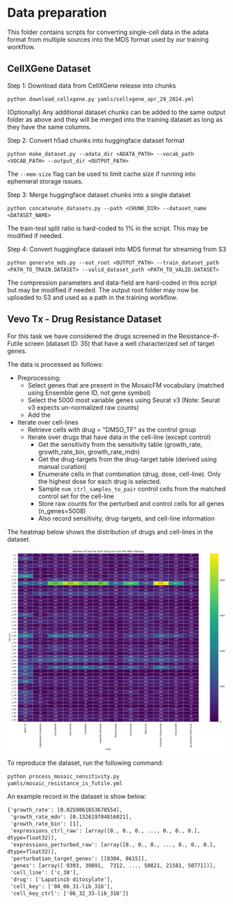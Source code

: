 # Data preparation

This folder contains scripts for converting single-cell 
data in the adata format from multiple sources into the MDS format used by our training workflow.

## CellXGene Dataset

Step 1: Download data from CellXGene release into chunks
```shell
python download_cellxgene.py yamls/cellxgene_apr_29_2024.yml
```

(Optionally) Any additional dataset chunks can be added to the same output folder as above 
and they will be merged into the training dataset as long as they have the same columns.

Step 2: Convert h5ad chunks into huggingface dataset format
```shell
python make_dataset.py --adata_dir <ADATA_PATH> --vocab_path <VOCAB_PATH> --output_dir <OUTPUT_PATH>
````
The `--mem-size` flag can be used to limit cache size if running into 
ephemeral storage issues.

Step 3: Merge huggingface dataset chunks into a single dataset
```shell
python concatenate_datasets.py --path <CHUNK_DIR> --dataset_name <DATASET_NAME>
```
The train-test split ratio is hard-coded to 1% in the script. This may be modified if needed.

Step 4: Convert huggingface dataset into MDS format for streaming from S3
```shell
python generate_mds.py --out_root <OUTPUT_PATH> --train_dataset_path <PATH_TO_TRAIN.DATASET> --valid_dataset_path <PATH_TO_VALID.DATASET>
```
The compression parameters and data-field are hard-coded in this script but may be modified if needed.
The output root folder may now be uploaded to S3 and used as a path in the training workflow.

## Vevo Tx - Drug Resistance Dataset

For this task we have considered the drugs screened in the Resistance-if-Futile screen (dataset ID: 35) that 
have a well characterized set of target genes.

The data is processed as follows:
- Preprocessing:
  - Select genes that are present in the MosaicFM vocabulary (matched using Ensemble gene ID, not gene symbol)
  - Select the 5000 most variable genes using Seurat v3 (Note: Seurat v3 expects un-normalized raw counts)
  - Add the 
- Iterate over cell-lines
   - Retrieve cells with drug = "DMSO_TF" as the control group
   - Iterate over drugs that have data in the cell-line (except control)
     - Get the sensitivity from the sensitivity table (growth_rate, growth_rate_bin, growth_rate_mdn)
     - Get the drug-targets from the drug-target table (derived using manual curation)
     - Enumerate cells in that combination (drug, dose, cell-line). Only the highest dose for each drug is selected. 
     - Sample `num_ctrl_samples_to_pair` control cells from the matched control set for the cell-line
     - Store raw counts for the perturbed and control cells for all genes (n_genes=5008)
     - Also record sensitivity, drug-targets, and cell-line information



The heatmap below shows the distribution of drugs and cell-lines in the dataset.

![img](assets/drug_cell_line_heatmap.png)

To reproduce the dataset, run the following command:
```shell
python process_mosaic_sensitivity.py yamls/mosaic_resistance_is_futile.yml
```

An example record in the dataset is show below:

```
{'growth_rate': [0.0259861653678554],
 'growth_rate_mdn': [0.132619704816021],
 'growth_rate_bin': [1],
 'expressions_ctrl_raw': [array([0., 0., 0., ..., 0., 0., 0.], dtype=float32)],
 'expressions_perturbed_raw': [array([0., 0., 0., ..., 0., 0., 0.], dtype=float32)],
 'perturbation_target_genes': [[8304, 8615]],
 'genes': [array([ 9393, 30891,  7312, ..., 50821, 21581, 50771])],
 'cell_line': ['c_38'],
 'drug': ['Lapatinib ditosylate'],
 'cell_key': ['04_06_31-lib_316'],
 'cell_key_ctrl': ['86_32_33-lib_310']}
```




